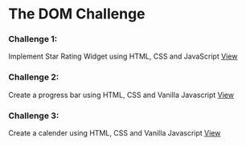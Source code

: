 # The DOM Challenge

### Challenge 1:

Implement Star Rating Widget using HTML, CSS and JavaScript [View](https://github.com/Rafiul-Islam/The-DOM-Challenge/tree/main/star-rating)

### Challenge 2:

Create a progress bar using HTML, CSS and Vanilla Javascript [View](https://github.com/Rafiul-Islam/The-DOM-Challenge/tree/main/progress-bar)

### Challenge 3:

Create a calender using HTML, CSS and Vanilla Javascript [View](https://github.com/Rafiul-Islam/The-DOM-Challenge/tree/main/calender)